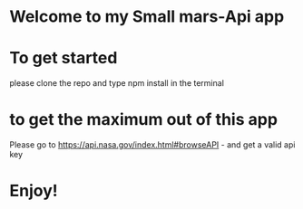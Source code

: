 # Welcome to my Small mars-Api app

# To get started

please clone the repo and type npm install in the terminal

# to get the maximum out of this app

Please go to https://api.nasa.gov/index.html#browseAPI - and get a valid api key

# Enjoy!

